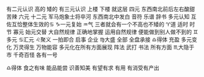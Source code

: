 有二元认识 高的 矮的
有三元认识 上楼 下楼 就这层
四元 东西南北前后左右酸甜苦辣
六元 十二元 军马炮象士将卒河 东西南北中发白
音符 乐谱 辞书
多元认知 互佐互恰整体生效的♋︎
♑︎一元复始 ♒︎气 三者就会有一个不高也不矮的
♈︎道 适时 时节 寡元 始元交替 大自然规律
正确地掌握 运用自然规律 便能做到别人做不到的
♊︎多元 ♋︎汇元 ♌︎聚义 一拍即合 启事 企业
♍︎大盛 全部 全盘承接
♎︎得体 充盈 多元变化 万灵得生 万物能容
多元化在所有方面展现 阵法 武打 书法 所有方面
♏︎大隐于市 千奇百怪 各有一号

♎︎得体 食之有味 能品能尝 识善知美 有望有求
有用 有消受有产出
